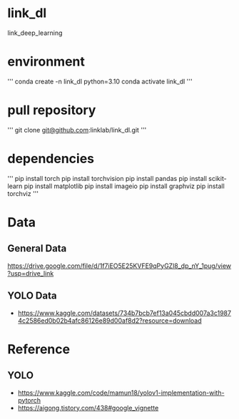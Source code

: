 # link_dl
link_deep_learning
 
# environment 
'''
conda create -n link_dl python=3.10
conda activate link_dl
'''

# pull repository
'''
git clone git@github.com:linklab/link_dl.git
'''

# dependencies
'''
pip install torch
pip install torchvision
pip install pandas
pip install scikit-learn
pip install matplotlib
pip install imageio
pip install graphviz
pip install torchviz
'''

# Data
## General Data
https://drive.google.com/file/d/1f7iEO5E25KVFE9qPyGZl8_dp_nY_1pug/view?usp=drive_link

## YOLO Data
- https://www.kaggle.com/datasets/734b7bcb7ef13a045cbdd007a3c19874c2586ed0b02b4afc86126e89d00af8d2?resource=download

# Reference
## YOLO
- https://www.kaggle.com/code/mamun18/yolov1-implementation-with-pytorch
- https://aigong.tistory.com/438#google_vignette